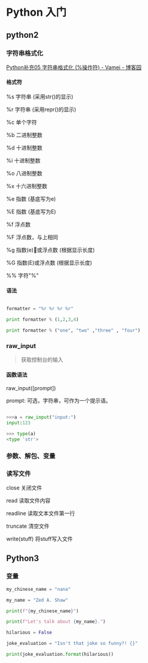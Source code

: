 # Python 入门

## python2 

### 字符串格式化

[Python补充05 字符串格式化 (%操作符) - Vamei - 博客园](http://www.cnblogs.com/vamei/archive/2013/03/12/2954938.html)

#### 格式符

%s    字符串 (采用str()的显示)

%r    字符串 (采用repr()的显示)

%c    单个字符

%b    二进制整数

%d    十进制整数

%i    十进制整数

%o    八进制整数

%x    十六进制整数

%e    指数 (基底写为e)

%E    指数 (基底写为E)

%f    浮点数

%F    浮点数，与上相同

%g    指数(e)或浮点数 (根据显示长度)

%G    指数(E)或浮点数 (根据显示长度)
 

%%    字符"%"

#### 语法

```python

formatter = "%r %r %r %r"

print formatter % (1,2,3,4)

print formatter % ("one", "two" ,"three" , "four")


```

### raw_input

> 获取控制台的输入


#### 函数语法

raw_input([prompt])

prompt: 可选，字符串，可作为一个提示语。

```python

>>>a = raw_input("input:")
input:123

>>> type(a)
<type 'str'> 

```

### 参数、解包、变量

### 读写文件

close 关闭文件

read 读取文件内容

readline 读取文本文件第一行

truncate 清空文件

write(stuff)  将stuff写入文件

## Python3

### 变量

```python
my_chinese_name = "nana"

my_name = "Zed A. Shaw"

print(f"{my_chinese_name}")

print(f"Let's talk about {my_name}.")

hilarious = False

joke_evaluation = "Isn't that joke so funny?! {}"

print(joke_evaluation.format(hilarious))

```